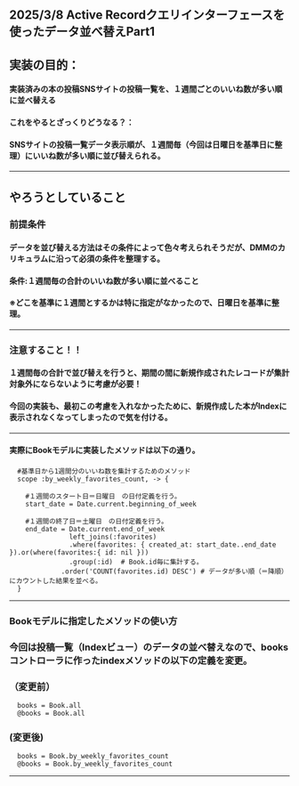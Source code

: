 ## 2025/3/8 Active Recordクエリインターフェースを使ったデータ並べ替えPart1
## 実装の目的：
#### 実装済みの本の投稿SNSサイトの投稿一覧を、１週間ごとのいいね数が多い順に並べ替える
#### これをやるとざっくりどうなる？：
#### SNSサイトの投稿一覧データ表示順が、１週間毎（今回は日曜日を基準日に整理）にいいね数が多い順に並び替えられる。
----------------------------
## やろうとしていること
### 前提条件
#### データを並び替える方法はその条件によって色々考えられそうだが、DMMのカリキュラムに沿って必須の条件を整理する。
#### 条件:１週間毎の合計のいいね数が多い順に並べること
#### ※どこを基準に１週間とするかは特に指定がなかったので、日曜日を基準に整理。
----------------------------
### 注意すること！！
#### １週間毎の合計で並び替えを行うと、期間の間に新規作成されたレコードが集計対象外にならないように考慮が必要！
#### 今回の実装も、最初この考慮を入れなかったために、新規作成した本がIndexに表示されなくなってしまったので気を付ける。
----------------------------
#### 実際にBookモデルに実装したメソッドは以下の通り。
```
  #基準日から1週間分のいいね数を集計するためのメソッド
  scope :by_weekly_favorites_count, -> {
    
    #１週間のスタート日＝日曜日　の日付定義を行う。
    start_date = Date.current.beginning_of_week
    
    #１週間の終了日＝土曜日　の日付定義を行う。
    end_date = Date.current.end_of_week
               left_joins(:favorites)
               .where(favorites: { created_at: start_date..end_date }).or(where(favorites:{ id: nil }))
               .group(:id)  # Book.id毎に集計する。
             .order('COUNT(favorites.id) DESC') # データが多い順（＝降順）にカウントした結果を並べる。
  }
```
--------------------------
### Bookモデルに指定したメソッドの使い方
### 今回は投稿一覧（Indexビュー）のデータの並べ替えなので、booksコントローラに作ったindexメソッドの以下の定義を変更。
### （変更前）
```
  books = Book.all
  @books = Book.all
```
### (変更後)
```
  books = Book.by_weekly_favorites_count
  @books = Book.by_weekly_favorites_count
```
-------------------------

